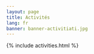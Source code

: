 ```yaml
---
layout: page
title: Activités
lang: fr
banner: banner-activitiati.jpg
---
```


{% include activities.html %}
